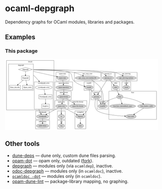# ocaml-depgraph

Dependency graphs for OCaml modules, libraries and packages.

## Examples

### This package
![Dependency graph for ocaml-depgraph](img/ocaml-depgraph.svg)

## Other tools

* [dune-deps](https://github.com/mjambon/dune-deps) — dune only, custom dune files parsing.
* [opam-dot](https://github.com/Drup/opam-dot) — opam only, outdated ([fork](https://github.com/sim642/opam-dot)).
* [depgraph](https://github.com/rgrinberg/ocaml-depgraph) — modules only (via `ocamldep`), inactive.
* [odoc-depgraph](https://github.com/zoggy/odoc_depgraph) — modules only (in `ocamldoc`), inactive.
* [`ocamldoc -dot`](https://v2.ocaml.org/manual/ocamldoc.html) — modules only (in `ocamldoc`).
* [opam-dune-lint](https://github.com/ocurrent/opam-dune-lint) — package-library mapping, no graphing.
